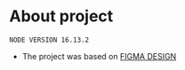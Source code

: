 # About project
`NODE VERSION 16.13.2`

- The project was based on [FIGMA DESIGN](https://www.figma.com/community/file/1410393986549302425)